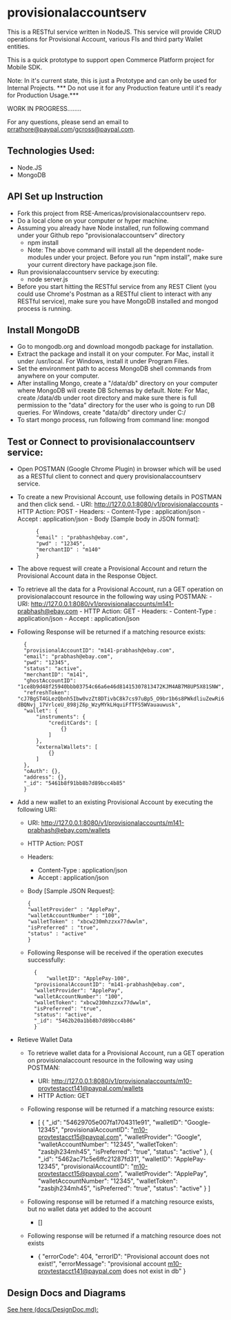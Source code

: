 provisionalaccountserv
======================

This is a RESTful service written in NodeJS. This service will provide CRUD operations for Provisional Account, various FIs and third party Wallet entities.

This is a quick prototype to support open Commerce Platform project for Mobile SDK.

Note: In it's current state, this is just a Prototype and can only be used for Internal Projects. *** Do not use it for any Production feature until it's ready for Production Usage.***

WORK IN PROGRESS........

For any questions, please send an email to prrathore@paypal.com/gcross@paypal.com.


Technologies Used:
-------------------
  - Node.JS
  - MongoDB
  

API Set up Instruction
----------------------
- Fork this project from RSE-Americas/provisionalaccountserv repo.
- Do a local clone on your computer or hyper machine.
- Assuming you already have Node installed, run following command under your Github repo "provisionalaccountserv" directory
    - npm install
  - Note: The above command will install all the dependent node-modules under your project. Before you run "npm install", make sure your current
directory have package.json file.
- Run provisionalaccountserv service by executing: 
     - node server.js
- Before you start hitting the RESTful service from any REST Client (you could use Chrome's Postman as a RESTful client to interact with any RESTful service), make sure you have MongoDB installed and mongod process is running.


Install MongoDB
----------------
- Go to mongodb.org and download mongodb package for installation.
- Extract the package and install it on your computer. For Mac, install it under /usr/local. For Windows, install it under Program Files.
- Set the environment path to access MongoDB shell commands from anywhere on your computer.
- After installing Mongo, create  a "/data/db" directory on your computer where MongoDB will create DB Schemas by default.
  Note: For Mac, create /data/db under root directory and make sure there is full permission to the "data" directory for the user who is going to run DB queries.
        For Windows, create "data/db" directory under C:/
- To start mongo process, run following from command line:
    mongod


Test or Connect to provisionalaccountserv service:
---------------------------------------------------
- Open POSTMAN (Google Chrome Plugin) in browser which will be used as a RESTful client to connect and query provisionalaccountserv service.
- To create a new Provisional Account, use following details in POSTMAN and then click send.
      - URI: http://127.0.0.1:8080/v1/provisionalaccounts
      - HTTP Action: POST
      - Headers:
	   - Content-Type : application/json
	   - Accept : application/json
      - Body [Sample body in JSON format]:
      
          	{
  			"email" : "prabhash@ebay.com",
  			"pwd" : "12345",
   			"merchantID" : "m140"
			}


  
- The above request will create a Provisional Account and return the Provisional Account data in the Response Object.


- To retrieve all the data for a Provisional Account, run a GET operation on provisionalaccount resource in the following way using POSTMAN:
      - URI: http://127.0.0.1:8080/v1/provisionalaccounts/m141-prabhash@ebay.com
      - HTTP Action: GET
      - Headers:
	   - Content-Type : application/json
	   - Accept : application/json
     
- Following Response will be returned if a matching resource exists:
  
	    {
	    "provisionalAccountID": "m141-prabhash@ebay.com",
	    "email": "prabhash@ebay.com",
	    "pwd": "12345",
	    "status": "active",
	    "merchantID": "m141",
	    "ghostAccountID": "1ce8b9d48f25940bbb03754c66a6e46d81415307813472KJM4AB7M8UP5X81SNW",
	    "refreshToken": "cJ7BgST4GLezQbnh5Ibw0vzZt8DTivbC8k7cs97uBp5_O9br1b6s8PWkdliuZewRi6rtOH_-dBQNvj_17VrlceU_898jZ6p_WzyMYkLHquiFfTFS5WVauauwusk",
	    "wallet": {
	        "instruments": {
	            "creditCards": [
	                {}
	            ]
	        },
	        "externalWallets": [
	            {}
	        ]
	    },
	    "oAuth": {},
	    "address": {},
	    "_id": "5461b8f91bb8b7d89bcc4b85"
	    }


- Add a new wallet to an existing Provisional Account by executing the following URI:
	- URI: http://127.0.0.1:8080/v1/provisionalaccounts/m141-prabhash@ebay.com/wallets
	- HTTP Action: POST
	- Headers:
	   - Content-Type : application/json
	   - Accept : application/json
	   
	- Body [Sample JSON Request]:
	
		  {
		  "walletProvider" : "ApplePay",
		  "walletAccountNumber" : "100",
		  "walletToken" : "xbcw230mhzzxx77dwwlm",
		  "isPreferred" : "true",
		  "status" : "active"
		  }
		
	- Following Response will be received if the operation executes successfully:
	
		    {
    		    "walletID": "ApplePay-100",
		    "provisionalAccountID": "m141-prabhash@ebay.com",
		    "walletProvider": "ApplePay",
		    "walletAccountNumber": "100",
		    "walletToken": "xbcw230mhzzxx77dwwlm",
		    "isPreferred": "true",
		    "status": "active",
		    "_id": "5462b20a1bb8b7d89bcc4b86"
	 	    }


- Retieve Wallet Data
   	- To retrieve wallet data for a Provisional Account, run a GET operation on provisionalaccount resource in the following way using POSTMAN:
    	- URI: http://127.0.0.1:8080/v1/provisionalaccounts/m10-provtestacct141@paypal.com/wallets
    	- HTTP Action: GET

	- Following response will be returned if a matching resource exists:
		- [
		    {
		        "_id": "54629705e007fa1704311e91",
		        "walletID": "Google-12345",
		        "provisionalAccountID": "m10-provtestacct15@paypal.com",
		        "walletProvider": "Google",
		        "walletAccountNumber": "12345",
		        "walletToken": "zasbjh234mh45",
		        "isPreferred": "true",
		        "status": "active"
		    },
		    {
		        "_id": "5462ac71c5e6ffc21287fd31",
		        "walletID": "ApplePay-12345",
		        "provisionalAccountID": "m10-provtestacct15@paypal.com",
		        "walletProvider": "ApplePay",
		        "walletAccountNumber": "12345",
		        "walletToken": "zasbjh234mh45",
		        "isPreferred": "true",
		        "status": "active"
		    }
		]

	- Following response will be returned if a matching resource exists, but no wallet data yet added to the account
		- []

	- Following response will be returned if a matching resource does not exists
		- {
		    "errorCode": 404,
		    "errorID": "Provisional account does not exist!",
		    "errorMessage": "provisional account m10-provtestacct141@paypal.com does not exist in db"
		}




Design Docs and Diagrams
------------------------

[See here (docs/DesignDoc.md):](docs/DesignDoc.md)
